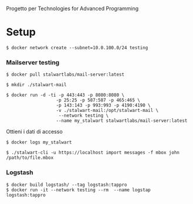 Progetto per Technologies for Advanced Programming

# Setup

```
$ docker network create --subnet=10.0.100.0/24 testing
```

### Mailserver testing

```
$ docker pull stalwartlabs/mail-server:latest

$ mkdir ./stalwart-mail

$ docker run -d -ti -p 443:443 -p 8080:8080 \
                   -p 25:25 -p 587:587 -p 465:465 \
                   -p 143:143 -p 993:993 -p 4190:4190 \
                   -v ./stalwart-mail:/opt/stalwart-mail \
                    --network testing \
                   --name my_stalwart stalwartlabs/mail-server:latest
```
Ottieni i dati di accesso
```
$ docker logs my_stalwart
```
```
$ ./stalwart-cli -u https://localhost import messages -f mbox john /path/to/file.mbox
```
### Logstash
```
$ docker build logstash/ --tag logstash:tappro
$ docker run -it --network testing --rm  --name logstap logstash:tappro
```